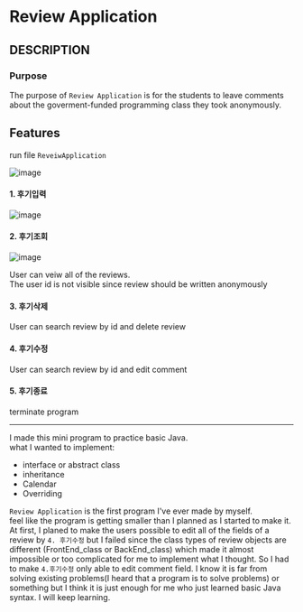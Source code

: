 # Review Application

## DESCRIPTION

### Purpose
The purpose of `Review Application` is for the students to leave comments about the goverment-funded programming class they took anonymously. 




## Features

run file
  `ReveiwApplication`
 



![image](https://user-images.githubusercontent.com/96387509/165873564-8bb56b8e-02ec-4c8e-a2c3-a5fd2e982875.png)

#### 1. 후기입력  
  ![image](https://user-images.githubusercontent.com/96387509/165875370-641a5dd3-3a5f-42d9-b59a-e268701b8d07.png)

    
#### 2. 후기조회  
  ![image](https://user-images.githubusercontent.com/96387509/165875410-7ee44c26-0107-4158-94a2-d48d8ac85be8.png)

  User can veiw all of the reviews.  
  The user id is not visible since review should be written anonymously
  
    
#### 3. 후기삭제  
  User can search review by id and delete review

#### 4. 후기수정  
  User can search review by id and edit comment 

#### 5. 후기종료
  terminate program

<hr>


I made this mini program to practice basic Java.  
what I wanted to implement: 
* interface or abstract class
* inheritance
* Calendar
* Overriding

`Review Application` is the first program I've ever made by myself.  
feel like the program is getting smaller than I planned as I started to make it. At first, I planed to make the users possible to edit all of the fields of a review by `4. 후기수정` but I failed since the class types of review objects are different (FrontEnd_class or BackEnd_class) which made it almost impossible or too complicated for me to implement what I thought. So I had to make `4.후기수정` only able to edit comment field. I know it is far from solving existing problems(I heard that a program is to solve problems) or something but I think it is just enough for me who just learned basic Java syntax. I will keep learning. 


